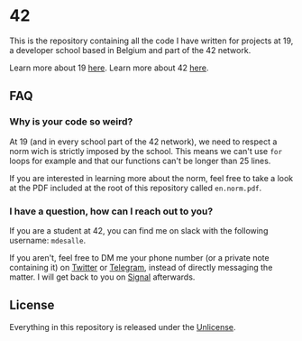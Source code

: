 # 42
This is the repository containing all the code I have written for projects at 19, a developer school based in Belgium and part of the 42 network.

Learn more about 19 [here](https://s19.be).
Learn more about 42 [here](https://www.42.fr/42-network/).

## FAQ
### Why is your code so weird?
At 19 (and in every school part of the 42 network), we need to respect a norm wich is strictly imposed by the school. This means we can't use ```for``` loops for example and that our functions can't be longer than 25 lines.

If you are interested in learning more about the norm, feel free to take a look at the PDF included at the root of this repository called ```en.norm.pdf```.

### I have a question, how can I reach out to you?
If you are a student at 42, you can find me on slack with the following username: ```mdesalle```.

If you aren't, feel free to DM me your phone number (or a private note containing it) on [Twitter](https://twitter.com/maxdesalle) or [Telegram](https://t.me/maxdesalle), instead of directly messaging the matter. I will get back to you on [Signal](https://signal.org) afterwards.

## License
Everything in this repository is released under the [Unlicense](https://github.com/maxdesalle/42/blob/main/LICENSE).
